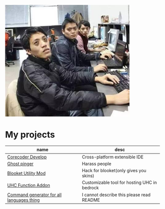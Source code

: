 ![a](https://github.com/skybird23333/skybird23333/blob/main/D568FC8D-49CC-4F14-A41A-E0B49B60C93A.jpeg)

# My projects
| name  | desc |
| ------------- | ------------- |
| [Corecoder Develop](https://github.com/hanprogramer/corecoder_develop)  | Cross-platform extensible IDE |
| [Ghost pinger](https://github.com/skybird23333/ghost-pinger)  | Harass people |
| [Blooket Utility Mod](https://github.com/skybird23333/blooklet-utility-mod) | Hack for blooket(only gives you skins)  |
| [UHC Function Addon](https://github.com/skybird23333/mc-bedrocc-UHC-function) | Customizable tool for hosting UHC in bedrock |
| [Command generator for all languages thing](https://github.com/skybird23333/command-generator-for-all-languages-thing) | I cannot describe this please read README |
